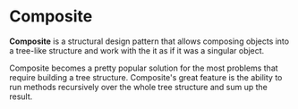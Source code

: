# Composite

**Composite** is a structural design pattern that allows composing objects into a tree-like structure and work with the it as if it was a singular object.

Composite becomes a pretty popular solution for the most problems that require building a tree structure. Composite's great feature is the ability to run methods recursively over the whole tree structure and sum up the result. 